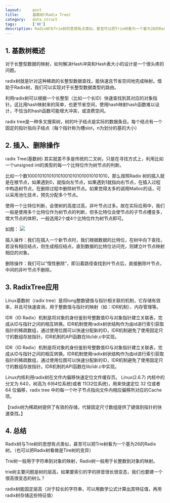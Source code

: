 ```yaml
---
layout:     post
title:      基数树(Radix Tree)
category:   data_struct
tags:       ['树']
description: Radix树与Trie树的思想有点类似，甚至可以把Trie树看为一个基为26的Radix树。（也可以把Radix树看做是Tire树的变异），只不过Radix正对的整数，Trie针对的是字符串
---
```

## 1. 基数树概述

对于长整型数据的映射，如何解决Hash冲突和Hash表大小的设计是一个很头疼的问题。

radix树就是针对这种稀疏的长整型数据查找，能快速且节省空间地完成映射。借助于Radix树，我们可以实现对于长整型数据类型的路由。

利用radix树可以根据一个长整型（比如一个长ID）快速查找到其对应的对象指针。这比用hash映射来的简单，也更节省空间，使用hash映射hash函数难以设计，不恰当的hash函数可能增大冲突，或浪费空间。

radix tree是一种多叉搜索树，树的叶子结点是实际的数据条目。每个结点有一个固定的指针指向子结点（每个指针称为槽slot，n为划分的基的大小）
## 2. 插入、删除操作
radix Tree(基数树) 其实就差不多是传统的二叉树，只是在寻找方式上，利用比如一个unsigned int的类型的每一个比特位作为树节点的判断。

比如一个数1000101010101010010101010010101010，那么按照Radix 树的插入就是在根节点，如果遇到0，就指向左节点，如果遇到1就指向右节点，在插入过程中构造树节点，在删除过程中删除树节点。如果觉得太多的调用Malloc的话，可以采用池化技术，预先分配多个节点。

使用一个比特位判断，会使树的高度过高，非叶节点过多。故在实际应用中，我们一般是使用多个比特位作为树节点的判断，但多比特位会使节点的子节点槽变多，增大节点的体积，一般选用2个或4个比特位作为树节点即可。

如图： 
<img src="https://zhangqi.life/images/数据结构/2020-02-18-1.png" />

插入操作：我们在插入一个新节点时，我们根据数据的比特位，在树中向下查找，若没有相应结点，则生成相应结点，直到数据的比特位访问完，则建立叶节点映射相应的对象。

删除操作：我们可以“惰性删除”，即沿着路径查找到叶节点后，直接删除叶节点，中间的非叶节点不删除。


## 3. RadixTree应用
	
Linux基数树（radix tree）是将long整数键值与指针相关联的机制，它存储有效率，并且可快速查询，用于整数值与指针的映射（如：IDR机制）、内存管理等。

IDR（ID Radix）机制是将对象的身份鉴别号整数值ID与对象指针建立关联表，完成从ID与指针之间的相互转换。IDR机制使用radix树状结构作为由id进行索引获取指针的稀疏数组，通过使用位图可以快速分配新的ID，IDR机制避免了使用固定尺寸的数组存放指针。IDR机制的API函数在lib/idr.c中实现。

IDR（ID Radix）机制是将对象的身份鉴别号整数值ID与对象指针建立关联表，完成从ID与指针之间的相互转换。IDR机制使用radix树状结构作为由id进行索引获取指针的稀疏数组，通过使用位图可以快速分配新的ID，IDR机制避免了使用固定尺寸的数组存放指针。IDR机制的API函数在lib/idr.c中实现。

Linux内核利用radix树在文件内偏移快速定位文件缓存页。 
Linux(2.6.7) 内核中的分叉为 64()，树高为 6(64位系统)或者 11(32位系统)，用来快速定位 32 位或者 64 位偏移，radix tree 中的每一个叶子节点指向文件内相应偏移所对应的Cache项。

【radix树为稀疏树提供了有效的存储，代替固定尺寸数组提供了键值到指针的快速查找。】

## 4. 总结
Radix树与Trie树的思想有点类似，甚至可以把Trie树看为一个基为26的Radix树。（也可以把Radix树看做是Tire树的变异）

Trie树一般用于字符串到对象的映射，Radix树一般用于长整数到对象的映射。

trie树主要问题是树的层高，如果要索引的字的拼音很长很变态，我们也要建一个很高很变态的树么？

radix树能固定层高（对于较长的字符串，可以用数学公式计算出其特征值，再用radix树存储这些特征值）



